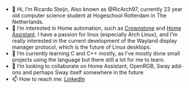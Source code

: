 - 👋 Hi, I’m Ricardo Steijn, Also known as @RicArch97, currently 23 year old computer science student at Hogeschool Rotterdam in The Netherlands. 
- 👀 I’m interested in Home automation, such as [Crownstone](https://github.com/crownstone) and [Home Assistant](https://github.com/home-assistant/core).
I have a passion for linux (especially Arch Linux), and I'm really interested in the current development of the Wayland display manager protocol, which is the future of Linux desktops. 
- 🌱 I’m currently learning C and C++ mostly, as I've mostly done small projects using the language but there still a lot for me to learn.
- 💞️ I’m looking to collaborate on Home Assistant, OpenRGB, Sway add-ons and perhaps Sway itself somewhere in the future.
- 📫 How to reach me: [LinkedIn](https://www.linkedin.com/in/ricardo-steijn-38319b177)

<!---
RicArch97/RicArch97 is a ✨ special ✨ repository because its `README.md` (this file) appears on your GitHub profile.
You can click the Preview link to take a look at your changes.
--->
